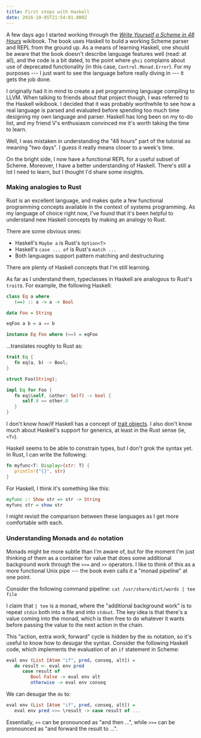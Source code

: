 ```yaml
---
title: First steps with Haskell
date: 2016-10-05T21:54:01.000Z
---
```


A few days ago I started working through the [*Write Yourself a Scheme in 48
Hours*][wikibook] wikibook. The book uses Haskell to build a working Scheme parser and REPL
from the ground up. As a means of learning Haskell, one should be aware that the
book doesn't describe language features well (read: at all), and the code is a
bit dated, to the point where `ghci` complains about use of deprecated
functionality (in this case, `Control.Monad.Error`). For my purposes --- I just
want to see the language before really diving in --- it gets the job done.

I originally had it in mind to create a pet programming language compiling to
LLVM. When talking to friends about that project though, I was referred to the
Haskell wikibook. I decided that it was probably worthwhile to see how a real
language is parsed and evaluated before spending too much time designing my own
language and parser. Haskell has long been on my to-do list, and my friend V's
enthusiasm convinced me it's worth taking the time to learn.

Well, I was mistaken in understanding the "48 hours" part of the tutorial as
meaning "two days". I guess it really means closer to a week's time.

On the bright side, I now have a functional REPL for a useful subset of Scheme.
Moreover, I have a better understanding of Haskell. There's still a lot I need
to learn, but I thought I'd share some insights.

### Making analogies to Rust

Rust is an excellent language, and makes quite a few functional programming
concepts available in the context of systems programming. As my language of
choice right now, I've found that it's been helpful to understand new Haskell
concepts by making an analogy to Rust.

There are some obvious ones:

* Haskell's `Maybe a` is Rust's `Option<T>`
* Haskell's `case ... of` is Rust's `match ...`
* Both languages support pattern matching and destructuring

There are plenty of Haskell concepts that I'm still learning.

As far as I understand them, typeclasses in Haskell are analogous to Rust's
`trait`s. For example, the following Haskell:

```haskell
class Eq a where
   (==) :: a -> a -> Bool

data Foo = String

eqFoo a b = a == b

instance Eq Foo where (==) = eqFoo
```

...translates roughly to Rust as:

```rust
trait Eq {
   fn eq(a, b) -> Bool;
}

struct Foo(String);

impl Eq for Foo {
   fn eq(&self, &other: Self) -> bool {
      self.0 == other.0
   }
}
```

I don't know how/if Haskell has a concept of [trait objects]. I also don't know
much about Haskell's support for generics, at least in the Rust sense (ie, `<T>`).

Haskell seems to be able to constrain types, but I don't grok the syntax yet.
In Rust, I can write the following:

```rust
fn myfunc<T: Display>(str: T) {
   println!("{}", str)
}

```

For Haskell, I think it's something like this:

```haskell
myfunc :: Show str => str -> String
myfunc str = show str
```

I might revisit the comparison between these languages as I get more
comfortable with each.

### Understanding Monads and `do` notation

Monads might be more subtle than I'm aware of, but for the moment I'm just
thinking of them as a container for value that does some additional background
work through the `>>=` and `>>` operators. I like to think of this as a more
functional Unix pipe --- the book even calls it a "monad pipeline" at one point.

Consider the following command pipeline: `cat /usr/share/dict/words | tee file`

I claim that `| tee` is a monad, where the "additional background work" is to
repeat `stdin` both into a file and into `stdout`. The key idea is that there's
a value coming into the monad, which is then free to do whatever it wants before
passing the value to the next action in the chain.

This "action, extra work, forward" cycle is hidden by the `do` notation, so it's
useful to know how to desugar the syntax. Consider the following Haskell code,
which implements the evaluation of an `if` statement in Scheme:

```haskell
eval env (List [Atom "if", pred, conseq, alt]) =
   do result <- eval env pred
      case result of
         Bool False -> eval env alt
         otherwise -> eval env conseq
```

We can desugar the `do` to:

```haskell
eval env (List [Atom "if", pred, conseq, alt]) =
   eval env pred >>= \result -> case result of ...
```

Essentially, `>>` can be pronounced as "and then ...", while `>>=` can be
pronounced as "and forward the result to ...".


[wikibook]: https://en.wikibooks.org/wiki/Write_Yourself_a_Scheme_in_48_Hours
[trait objects]: https://doc.rust-lang.org/book/trait-objects.html
